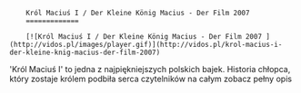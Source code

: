 
        Król Maciuś I / Der Kleine König Macius - Der Film 2007 
        =============
        
        [![Król Maciuś I / Der Kleine König Macius - Der Film 2007 ](http://vidos.pl/images/player.gif)](http://vidos.pl/krol-macius-i-der-kleine-knig-macius-der-film-2007)
        
        
 'Król Maciuś I' to jedna z najpiękniejszych polskich bajek. Historia chłopca, który zostaje królem podbiła serca czytelników na całym zobacz pełny opis
    